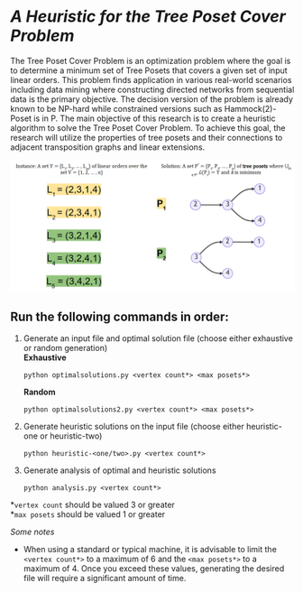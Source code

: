 ﻿# ***A Heuristic for the Tree Poset Cover Problem***
The Tree Poset Cover Problem is an optimization problem where the goal is to determine a
minimum set of Tree Posets that covers a given set of input linear orders. This problem finds
application in various real-world scenarios including data mining where constructing directed
networks from sequential data is the primary objective. The decision version of the problem is
already known to be NP-hard while constrained versions such as Hammock(2)-Poset is in P.
The main objective of this research is to create a heuristic algorithm to solve the Tree Poset
Cover Problem. To achieve this goal, the research will utilize the properties of tree posets and
their connections to adjacent transposition graphs and linear extensions.

<p align = "center"> 
    <img src="Utils\images\TreePosetCoverProblem.png" alt="image">
</p>

## Run the following commands in order:
1. Generate an input file and optimal solution file (choose either exhaustive or random generation)  
    **Exhaustive**
    ```
    python optimalsolutions.py <vertex count*> <max posets*>
    ```
    **Random**
    ```
    python optimalsolutions2.py <vertex count*> <max posets*>
    ```
2. Generate heuristic solutions on the input file (choose either heuristic-one or heuristic-two)
    ```
    python heuristic-<one/two>.py <vertex count*>
    ```
3. Generate analysis of optimal and heuristic solutions
    ```
    python analysis.py <vertex count*>
    ```

*`vertex count` should be valued 3 or greater  
*`max posets` should be valued 1 or greater

*Some notes*
- When using a standard or typical machine, it is advisable to limit the `<vertex count*>` to a maximum of 6 and the `<max posets*>` to a maximum of 4. Once you exceed these values, generating the desired file will require a significant amount of time.
